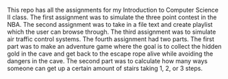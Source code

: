 This repo has all the assignments for my Introduction to Computer Science II class. The first assignment was to simulate the three point contest in the NBA. The second assignment was to take in a file text and create playlist which the user can browse through. The third assignment was to simulate air traffic control systems. The fourth assignment had two parts. The first part was to make an adventure game where the goal is to collect the hidden gold in the cave and get back to the escape rope alive while avoiding the dangers in the cave. The second part was to calculate how many ways someone can get up a certain amount of stairs taking 1, 2, or 3 steps. 
